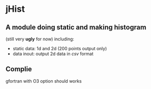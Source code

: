 # jHist
## A module doing static and making histogram
(still very **ugly** for now)
including: 
* static data: 1d and 2d (200 points output only)
* data inout: output 2d data in *csv* format
## Complie
gfortran with O3 option should works
